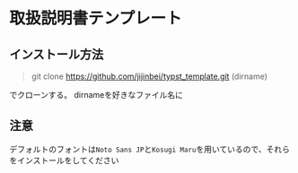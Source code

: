 # 取扱説明書テンプレート

## インストール方法

> git clone https://github.com/jijinbei/typst_template.git (dirname)

でクローンする。
dirnameを好きなファイル名に

## 注意

デフォルトのフォントは`Noto Sans JP`と`Kosugi Maru`を用いているので、それらをインストールをしてください
